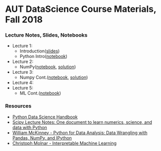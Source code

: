 # AUT DataScience Course Materials, Fall 2018

### Lecture Notes, Slides, Notebooks

* Lecture 1:
  * Introduction([slides](https://docs.google.com/presentation/d/1ZWqLOFVlffWJXuqEmShPD7JR0BIM5gCCNI-lp4NAeEo/edit?usp=drivesdk))
  * Python Intro([notebook](http://nbviewer.jupyter.org/github/ahrzb/ds2018/blob/master/01_python.ipynb))
* Lecture 2:
  * NumPy([notebook](http://nbviewer.jupyter.org/github/ahrzb/ds2018/blob/master/02_numpy_intro.ipynb), [solution](http://nbviewer.jupyter.org/github/ahrzb/ds2018/blob/master/02_numpy_intro_sol.ipynb))
* Lecture 3:
  * Numpy Cont.([notebook](http://nbviewer.jupyter.org/github/ahrzb/ds2018/blob/master/02_numpy_sol.ipynb), [solution](http://nbviewer.jupyter.org/github/ahrzb/ds2018/blob/master/02_numpy_cont_sol.ipynb))
* Lecture 4:
* Lecture 5:
  * ML Cont.([notebook](http://nbviewer.jupyter.org/github/ahrzb/ds2018/blob/master/06_ml_cont.ipynb))

###  Resources

* [Python Data Science Handbook](https://jakevdp.github.io/PythonDataScienceHandbook/)
* [Scipy Lecture Notes: One document to learn numerics, science, and data with Python](https://www.scipy-lectures.org/)
* [William McKinney - Python for Data Analysis: Data Wrangling with Pandas, NumPy, and IPython](http://shop.oreilly.com/product/0636920023784.do)
* [Christoph Molnar - Interpretable Machine Learning](https://christophm.github.io/interpretable-ml-book/)
